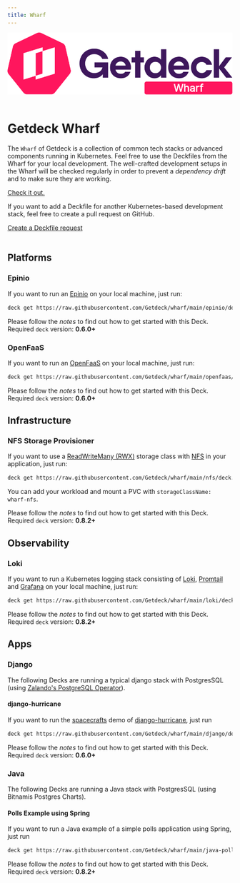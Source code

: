 ```yaml
---
title: Wharf
---
```

![Getdeck Wharf Logo](/img/wharf-logo.png)
<br/>
<br/>

# Getdeck Wharf

The `Wharf` of Getdeck is a collection of common tech stacks or advanced components running in Kubernetes. Feel free
to use the Deckfiles from the Wharf for your local development. The well-crafted development setups in the Wharf will 
be checked regularly in order to prevent a _dependency drift_ and to make sure they are working.

[Check it out.](https://github.com/Getdeck/wharf)

If you want to add a Deckfile for another Kubernetes-based development stack, feel free to create a pull request on 
GitHub.

<a class="button button--secondary button--lg button--external" target="_blank" href="https://github.com/Getdeck/wharf/issues/new?assignees=&labels=enhancement&template=deckfile-request.md&title=%5BDeckfile+request%5D%3A+">Create a Deckfile request</a>
<br/>
<br/>

## Platforms

### Epinio

If you want to run an [Epinio](https://epinio.io) on your local machine, just run:
```bash
deck get https://raw.githubusercontent.com/Getdeck/wharf/main/epinio/deck.yaml
```
Please follow the _notes_ to find out how to get started with this Deck.  
Required `deck`  version: **0.6.0+**


### OpenFaaS

If you want to run an [OpenFaaS](https://www.openfaas.com/) on your local machine, just run:
```bash
deck get https://raw.githubusercontent.com/Getdeck/wharf/main/openfaas/deck.yaml
```
Please follow the _notes_ to find out how to get started with this Deck.  
Required `deck`  version: **0.6.0+**

## Infrastructure

### NFS Storage Provisioner

If you want to use a [ReadWriteMany (RWX)](https://kubernetes.io/docs/concepts/storage/persistent-volumes/#access-modes)
storage class with [NFS](https://en.wikipedia.org/wiki/Network_File_System) in your application, just run:
```bash
deck get https://raw.githubusercontent.com/Getdeck/wharf/main/nfs/deck.yaml
```

You can add your workload and mount a PVC with `storageClassName: wharf-nfs`.

Please follow the _notes_ to find out how to get started with this Deck.  
Required `deck`  version: **0.8.2+**

## Observability

### Loki

If you want to run a Kubernetes logging stack consisting of [Loki](https://grafana.com/oss/loki/), [Promtail](https://grafana.com/docs/loki/latest/clients/promtail/) and [Grafana](https://grafana.com/) on your local machine, just run:
```bash
deck get https://raw.githubusercontent.com/Getdeck/wharf/main/loki/deck.yaml
```
Please follow the _notes_ to find out how to get started with this Deck.  
Required `deck`  version: **0.8.2+**

## Apps

### Django
The following Decks are running a typical django stack with PostgresSQL
(using [Zalando's PostgreSQL Operator](https://postgres-operator.readthedocs.io/en/latest/)).

#### django-hurricane
If you want to run the [spacecrafts](https://django-hurricane.io/basic-app/) demo of [django-hurricane](https://django-hurricane.io), just run
```bash
deck get https://raw.githubusercontent.com/Getdeck/wharf/main/django/deck.yaml
```
Please follow the _notes_ to find out how to get started with this Deck.  
Required `deck`  version: **0.6.0+**


### Java
The following Decks are running a Java stack with PostgresSQL
(using Bitnamis Postgres Charts).

#### Polls Example using Spring
If you want to run a Java example of a simple polls application using Spring, just run
```bash
deck get https://raw.githubusercontent.com/Getdeck/wharf/main/java-polls/helm/deck.yaml
```
Please follow the _notes_ to find out how to get started with this Deck.  
Required `deck`  version: **0.8.2+**
